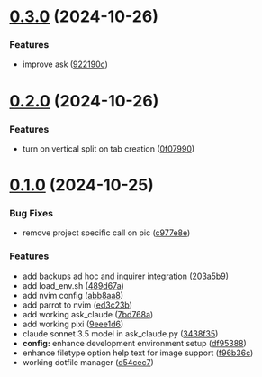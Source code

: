 # [0.3.0](https://github.com/Jurkyy/util/compare/v0.2.0...v0.3.0) (2024-10-26)


### Features

* improve ask ([922190c](https://github.com/Jurkyy/util/commit/922190c70c8b8584d4029d5b6bb27f1d064e1d42))



# [0.2.0](https://github.com/Jurkyy/util/compare/v0.1.0...v0.2.0) (2024-10-26)


### Features

* turn on vertical split on tab creation ([0f07990](https://github.com/Jurkyy/util/commit/0f07990366c1fd9d9a38e17ac2ea9c926117640c))



# [0.1.0](https://github.com/Jurkyy/util/compare/9eee1d6f761abcbfa4a6761be6d84ca74eb4b97c...v0.1.0) (2024-10-25)


### Bug Fixes

* remove project specific call on pic ([c977e8e](https://github.com/Jurkyy/util/commit/c977e8e238a72893f93b6c1fda672690e82fa458))


### Features

* add backups ad hoc and inquirer integration ([203a5b9](https://github.com/Jurkyy/util/commit/203a5b980a3a772a60c58d939cb3979094048d23))
* add load_env.sh ([489d67a](https://github.com/Jurkyy/util/commit/489d67acd0ee63b4be7d798e3c3c5a66b976d824))
* add nvim config ([abb8aa8](https://github.com/Jurkyy/util/commit/abb8aa81f1d624c96e1307b864fa9f7cfc7b9cac))
* add parrot to nvim ([ed3c23b](https://github.com/Jurkyy/util/commit/ed3c23b84c66da4c7e0d983551cfe144eede98db))
* add working ask_claude ([7bd768a](https://github.com/Jurkyy/util/commit/7bd768a3006f74243eade4c94497c3101897aa8c))
* add working pixi ([9eee1d6](https://github.com/Jurkyy/util/commit/9eee1d6f761abcbfa4a6761be6d84ca74eb4b97c))
* claude sonnet 3.5 model in ask_claude.py ([3438f35](https://github.com/Jurkyy/util/commit/3438f3595bc940ed5a660eb8434f559a4ac2cd94))
* **config:** enhance development environment setup ([df95388](https://github.com/Jurkyy/util/commit/df9538881124853e6144d3c385f1b8fcec7cbebc))
* enhance filetype option help text for image support ([f96b36c](https://github.com/Jurkyy/util/commit/f96b36cfd31bcec0fa7943d5f4d606b7fd3da1ae))
* working dotfile manager ([d54cec7](https://github.com/Jurkyy/util/commit/d54cec78a7c9770c2f92c83b2cf844242266d9c6))



